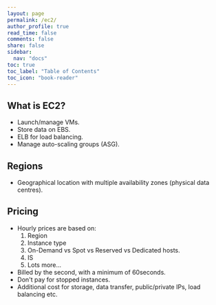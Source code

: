 ```yaml
---
layout: page
permalink: /ec2/
author_profile: true
read_time: false
comments: false
share: false
sidebar:
  nav: "docs"
toc: true
toc_label: "Table of Contents"
toc_icon: "book-reader"
---
```


## What is EC2?

- Launch/manage VMs.
- Store data on EBS.
- ELB for load balancing.
- Manage auto-scaling groups (ASG).

## Regions

- Geographical location with multiple availability zones (physical data centres).

## Pricing

- Hourly prices are based on:
    1. Region
    2. Instance type
    3. On-Demand vs Spot vs Reserved vs Dedicated hosts.
    4. IS
    5. Lots more...
- Billed by the second, with a minimum of 60seconds.
- Don't pay for stopped instances.
- Additional cost for storage, data transfer, public/private IPs, load balancing etc.
